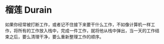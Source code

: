 # 榴莲 Durain

如果你经常被打断工作，或者记不住接下来要干什么工作，不如像计算机一样工作，将所有的工作放入栈中，完成一件工作，就将他从栈中弹出，当一天的工作结束之后，要么清理干净，要么重新整理工作的顺序。
